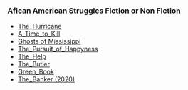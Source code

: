 ### Afican American Struggles Fiction or Non Fiction
  * [The_Hurricane](https://en.wikipedia.org/wiki/The_Hurricane_(1999_film))
  * [A_Time_to_Kill](https://en.wikipedia.org/wiki/A_Time_to_Kill_(1996_film))
  * [Ghosts of Mississippi](https://en.wikipedia.org/wiki/Ghosts_of_Mississippi)
  * [The_Pursuit_of_Happyness](https://en.wikipedia.org/wiki/The_Pursuit_of_Happyness)
  * [The_Help](https://en.wikipedia.org/wiki/The_Help_(film))
  * [The_Butler](https://en.wikipedia.org/wiki/The_Butler)
  * [Green_Book](https://en.wikipedia.org/wiki/Green_Book_(film))
  * [The_Banker (2020)](https://en.wikipedia.org/wiki/The_Banker_(2020_film))

